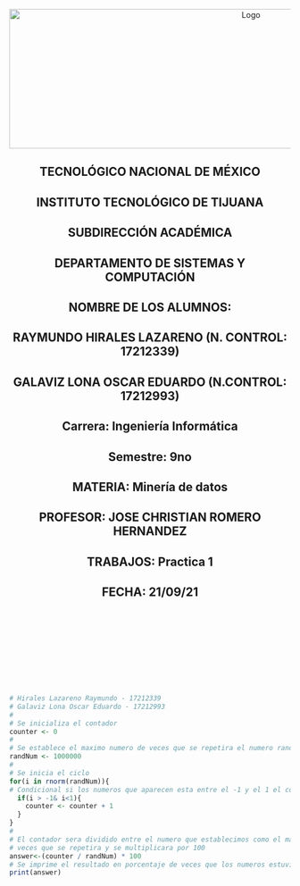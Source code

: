 
<p align="center">
    <img alt="Logo" src="https://www.tijuana.tecnm.mx/wp-content/uploads/2021/08/liston-de-logos-oficiales-educacion-tecnm-FEB-2021.jpg" width=850 height=250>
</p>

<H2><p align="Center">TECNOLÓGICO NACIONAL DE MÉXICO</p></H2>

<H2><p align="Center">INSTITUTO TECNOLÓGICO DE TIJUANA</p></H2>

<H2><p align="Center">SUBDIRECCIÓN ACADÉMICA</p></H2>

<H2><p align="Center">DEPARTAMENTO DE SISTEMAS Y COMPUTACIÓN</p></H2>

<H2><p align="Center">NOMBRE DE LOS ALUMNOS: </p></H2>

<H2><p align="Center">RAYMUNDO HIRALES LAZARENO (N. CONTROL: 17212339)</p></H2>

<H2><p align="Center">GALAVIZ LONA OSCAR EDUARDO (N.CONTROL: 17212993)</p></H2>

<H2><p align="Center">Carrera: Ingeniería Informática</p></H2>

<H2><p align="Center">Semestre: 9no </p></H2>

<H2><p align="Center">MATERIA: Minería de datos</p></H2>

<H2><p align="Center">PROFESOR: JOSE CHRISTIAN ROMERO HERNANDEZ</p></H2>

<H2><p align="Center">TRABAJOS: Practica 1</p></H2>

<H2><p align="Center">FECHA: 21/09/21</p></H2>

<br>
<br>
<br>
<br>
<br>
<br>
<br>
<br>

```R
# Hirales Lazareno Raymundo - 17212339
# Galaviz Lona Oscar Eduardo - 17212993
#
# Se inicializa el contador
counter <- 0
#
# Se establece el maximo numero de veces que se repetira el numero random
randNum <- 1000000
#
# Se inicia el ciclo
for(i in rnorm(randNum)){
# Condicional si los numeros que aparecen esta entre el -1 y el 1 el contador aumentara
  if(i > -1& i<1){
    counter <- counter + 1
  }
}
#
# El contador sera dividido entre el numero que establecimos como el maximo numero de 
# veces que se repetira y se multiplicara por 100
answer<-(counter / randNum) * 100
# Se imprime el resultado en porcentaje de veces que los numeros estuvieron entre -1 y 1
print(answer)

```